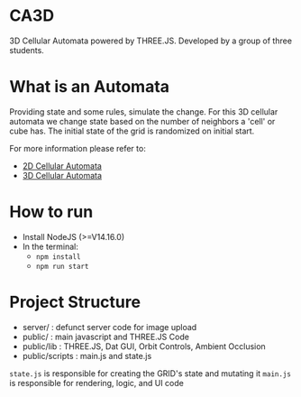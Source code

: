 # CA3D 
3D Cellular Automata powered by THREE.JS. Developed by a group of three students. 

# What is an Automata 
Providing state and some rules, simulate the change. For this 3D cellular automata we change state based on the number of neighbors a 'cell' or cube has. The initial state of the grid is randomized on initial start.

For more information please refer to:

- [2D Cellular Automata](https://softologyblog.wordpress.com/2018/12/06/cellular-automata-explained-part-1/)
- [3D Cellular Automata](https://softologyblog.wordpress.com/2019/12/28/3d-cellular-automata-3/)

# How to run 
- Install NodeJS (>=V14.16.0)
- In the terminal: 
	- `npm install`
	- `npm run start`

# Project Structure
- server/ : defunct server code for image upload 
- public/ : main javascript and THREE.JS Code
- public/lib : THREE.JS, Dat GUI, Orbit Controls, Ambient Occlusion
- public/scripts : main.js and state.js

`state.js` is responsible for creating the GRID's state and mutating it
`main.js` is responsible for rendering, logic, and UI code